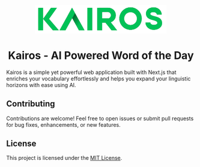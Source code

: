 <p align="center">
  <img alt="Kairos Logo" src="public/logo.png" width="350px">
</p>
<h1 align="center">Kairos - AI Powered Word of the Day</h1>

Kairos is a simple yet powerful web application built with Next.js that enriches your vocabulary effortlessly and helps you expand your linguistic horizons with ease using AI.

## Contributing

Contributions are welcome! Feel free to open issues or submit pull requests for bug fixes, enhancements, or new features.

## License

This project is licensed under the [MIT License](LICENSE).
